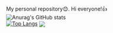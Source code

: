 My personal repository:blush:.
Hi everyone!:+1:
<br />
![Anurag's GitHub stats](https://github-readme-stats.vercel.app/api?username=OtabekVaxobov&show_icons=true&theme=dark)
<br />
[![Top Langs](https://github-readme-stats.vercel.app/api/top-langs/?username=OtabekVaxobov)](https://github.com/OtabekVaxobov/github-readme-stats)
  <img align="center" src="https://github-readme-stats.anuraghazra1.vercel.app/api/top-langs/?username=anuraghazra&layout=compact&theme=material-palenight" />

